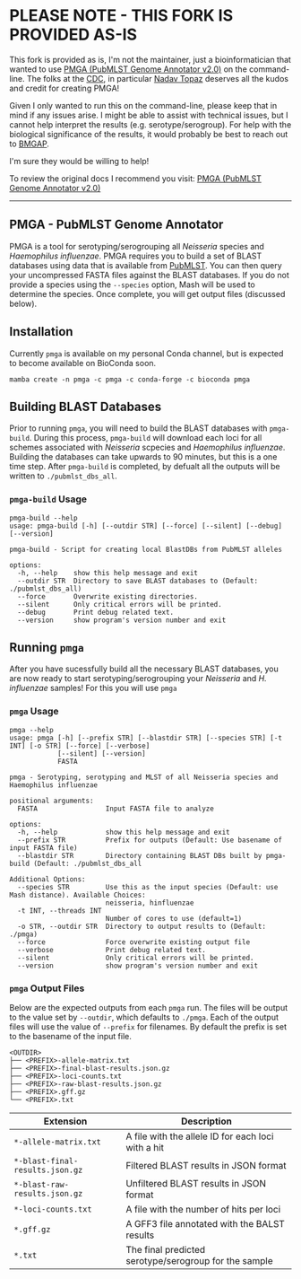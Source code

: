 # PLEASE NOTE - THIS FORK IS PROVIDED AS-IS

This fork is provided as is, I'm not the maintainer, just a bioinformatician that wanted to use
[PMGA (PubMLST Genome Annotator v2.0)](https://github.com/CDCgov/BMGAP/tree/master/pipeline/PMGA)
on the command-line. The folks at the [CDC](https://github.com/CDCgov), in particular
[Nadav Topaz](https://github.com/ntopaz) deserves all the kudos and credit for
creating PMGA!

Given I only wanted to run this on the command-line, please keep that in mind if any issues arise.
I might be able to assist with technical issues, but I cannot help interpret the results
(e.g. serotype/serogroup). For help with the biological significance of the results, it would
probably be best to reach out to  [BMGAP](https://github.com/CDCgov/BMGAP).

I'm sure they would be willing to help!

To review the original docs I recommend you visit: [PMGA (PubMLST Genome Annotator v2.0)](https://github.com/CDCgov/BMGAP/tree/master/pipeline/PMGA)

---

## PMGA - PubMLST Genome Annotator

PMGA is a tool for serotyping/serogrouping all *Neisseria* species and *Haemophilus influenzae*. PMGA requires you to
build a set of BLAST databases using data that is available from [PubMLST](https://pubmlst.org/). You can then query
your uncompressed FASTA files against the BLAST databases. If you do not provide a species using the `--species` option,
Mash will be used to determine the species. Once complete, you will get output files (discussed below).

## Installation

Currently `pmga` is available on my personal Conda channel, but is expected to become available on BioConda soon.

```{bash}
mamba create -n pmga -c pmga -c conda-forge -c bioconda pmga
```

## Building BLAST Databases

Prior to running `pmga`, you will need to build the BLAST databases with `pmga-build`. During this process, `pmga-build`
will download each loci for all schemes associated with *Neisseria* scpecies and *Haemophilus influenzae*. Building the
databases can take upwards to 90 minutes, but this is a one time step. After `pmga-build` is completed, by defualt 
all the outputs will be written to `./pubmlst_dbs_all`.

### `pmga-build` Usage

```{bash}
pmga-build --help
usage: pmga-build [-h] [--outdir STR] [--force] [--silent] [--debug] [--version]

pmga-build - Script for creating local BlastDBs from PubMLST alleles

options:
  -h, --help    show this help message and exit
  --outdir STR  Directory to save BLAST databases to (Default: ./pubmlst_dbs_all)
  --force       Overwrite existing directories.
  --silent      Only critical errors will be printed.
  --debug       Print debug related text.
  --version     show program's version number and exit
```

## Running `pmga`

After you have sucessfully build all the necessary BLAST databases, you are now ready to start serotyping/serogrouping
your *Neisseria* and *H. influenzae* samples! For this you will use `pmga`

### `pmga` Usage

```{bash}
pmga --help
usage: pmga [-h] [--prefix STR] [--blastdir STR] [--species STR] [-t INT] [-o STR] [--force] [--verbose]
            [--silent] [--version]
            FASTA

pmga - Serotyping, serotyping and MLST of all Neisseria species and Haemophilus influenzae

positional arguments:
  FASTA                 Input FASTA file to analyze

options:
  -h, --help            show this help message and exit
  --prefix STR          Prefix for outputs (Default: Use basename of input FASTA file)
  --blastdir STR        Directory containing BLAST DBs built by pmga-build (Default: ./pubmlst_dbs_all

Additional Options:
  --species STR         Use this as the input species (Default: use Mash distance). Available Choices:
                        neisseria, hinfluenzae
  -t INT, --threads INT
                        Number of cores to use (default=1)
  -o STR, --outdir STR  Directory to output results to (Default: ./pmga)
  --force               Force overwrite existing output file
  --verbose             Print debug related text.
  --silent              Only critical errors will be printed.
  --version             show program's version number and exit
```

### `pmga` Output Files

Below are the expected outputs from each `pmga` run. The files will be output to the value set by `--outdir`, which
defaults to `./pmga`. Each of the output files will use the value of `--prefix` for filenames. By default the prefix
is set to the basename of the input file.

```{bash}
<OUTDIR>
├── <PREFIX>-allele-matrix.txt
├── <PREFIX>-final-blast-results.json.gz
├── <PREFIX>-loci-counts.txt
├── <PREFIX>-raw-blast-results.json.gz
├── <PREFIX>.gff.gz
└── <PREFIX>.txt
```

| Extension                       | Description                                           |
|---------------------------------|-------------------------------------------------------|
| `*-allele-matrix.txt`           | A file with the allele ID for each loci with a hit    |
| `*-blast-final-results.json.gz` | Filtered BLAST results in JSON format                 |
| `*-blast-raw-results.json.gz`   | Unfiltered BLAST results in JSON format               |
| `*-loci-counts.txt`             | A file with the number of hits per loci               |
| `*.gff.gz`                      | A GFF3 file annotated with the BALST results          |
| `*.txt`                         | The final predicted serotype/serogroup for the sample |
